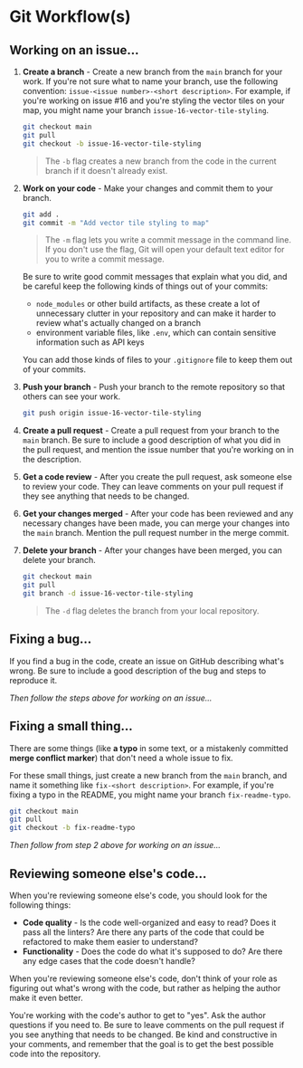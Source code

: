 # Git Workflow(s)

## Working on an issue...

1.  **Create a branch** - Create a new branch from the `main` branch for your work. If you're not sure what to name your branch, use the following convention: `issue-<issue number>-<short description>`. For example, if you're working on issue #16 and you're styling the vector tiles on your map, you might name your branch `issue-16-vector-tile-styling`.

    ```bash
    git checkout main
    git pull
    git checkout -b issue-16-vector-tile-styling
    ```

    > The `-b` flag creates a new branch from the code in the current branch if it doesn't already exist.

2.  **Work on your code** - Make your changes and commit them to your branch.


    ```bash
    git add .
    git commit -m "Add vector tile styling to map"
    ```

    > The `-m` flag lets you write a commit message in the command line. If you don't use the flag, Git will open your default text editor for you to write a commit message.
    
    Be sure to write good commit messages that explain what you did, and be careful keep the following kinds of things out of your commits:
    - `node_modules` or other build artifacts, as these create a lot of unnecessary clutter in your repository and can make it harder to review what's actually changed on a branch
    - environment variable files, like `.env`, which can contain sensitive information such as API keys

    You can add those kinds of files to your `.gitignore` file to keep them out of your commits.

3.  **Push your branch** - Push your branch to the remote repository so that others can see your work.

    ```bash
    git push origin issue-16-vector-tile-styling
    ```

4.  **Create a pull request** - Create a pull request from your branch to the `main` branch. Be sure to include a good description of what you did in the pull request, and mention the issue number that you're working on in the description.

5.  **Get a code review** - After you create the pull request, ask someone else to review your code. They can leave comments on your pull request if they see anything that needs to be changed.

6.  **Get your changes merged** - After your code has been reviewed and any necessary changes have been made, you can merge your changes into the `main` branch. Mention the pull request number in the merge commit.

7.  **Delete your branch** - After your changes have been merged, you can delete your branch.

    ```bash
    git checkout main
    git pull
    git branch -d issue-16-vector-tile-styling
    ```

    > The `-d` flag deletes the branch from your local repository.

## Fixing a bug...

If you find a bug in the code, create an issue on GitHub describing what's wrong. Be sure to include a good description of the bug and steps to reproduce it.

_Then follow the steps above for working on an issue..._

## Fixing a small thing...

There are some things (like **a typo** in some text, or a mistakenly committed **merge conflict marker**) that don't need a whole issue to fix.

For these small things, just create a new branch from the `main` branch, and name it something like `fix-<short description>`. For example, if you're fixing a typo in the README, you might name your branch `fix-readme-typo`.

```bash
git checkout main
git pull
git checkout -b fix-readme-typo
```

_Then follow from step 2 above for working on an issue..._

## Reviewing someone else's code...

When you're reviewing someone else's code, you should look for the following things:

- **Code quality** - Is the code well-organized and easy to read? Does it pass all the linters? Are there any parts of the code that could be refactored to make them easier to understand?
- **Functionality** - Does the code do what it's supposed to do? Are there any edge cases that the code doesn't handle?

When you're reviewing someone else's code, don't think of your role as figuring out what's wrong with the code, but rather as helping the author make it even better.

You're working with the code's author to get to "yes". Ask the author questions if you need to. Be sure to leave comments on the pull request if you see anything that needs to be changed. Be kind and constructive in your comments, and remember that the goal is to get the best possible code into the repository.

